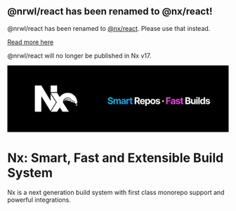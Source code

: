 ## @nrwl/react has been renamed to @nx/react!

@nrwl/react has been renamed to [@nx/react](https://www.npmjs.com/package/@nx/react). Please use that instead.

[Read more here](https://nx.dev/recipes/other/rescope)

@nrwl/react will no longer be published in Nx v17.

<p style="text-align: center;"><img src="https://raw.githubusercontent.com/nrwl/nx/master/images/nx.png" width="600" alt="Nx - Smart, Fast and Extensible Build System"></p>

# Nx: Smart, Fast and Extensible Build System

Nx is a next generation build system with first class monorepo support and powerful integrations.
